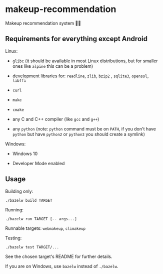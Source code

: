 # makeup-recommendation
Makeup recommendation system 💄💅

## Requirements for everything except Android

Linux:

- ```glibc``` (it should be available in most Linux distributions, but for smaller ones like ```alpine``` this can be a problem)

- development libraries for: ```readline```, ```zlib```, ```bzip2``` , ```sqlite3```, ```openssl```, ```libffi```

- ```curl```

- ```make```

- ```cmake```

- any C and C++ compiler (like ```gcc``` and ```g++```)

- any ```python``` (note: ```python``` command must be on ```PATH```, if you don't have ```python``` but have ```python2``` or ```python3``` you should create a symlink)

Windows:

- Windows 10

- Developer Mode enabled

## Usage

Building only:

```
./bazelw build TARGET
```

Running:

```
./bazelw run TARGET [-- args...]
```

Runnable targets: ```webmakeup```, ```climakeup```

Testing:

```
./bazelw test TARGET/...
```

See the chosen target's README for further details.

If you are on Windows, use ```bazelw``` instead of ```./bazelw```.
